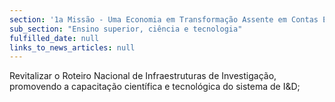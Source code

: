 ```yaml
---
section: '1a Missão - Uma Economia em Transformação Assente em Contas Equilibradas'
sub_section: "Ensino superior, ciência e tecnologia"
fulfilled_date: null
links_to_news_articles: null
---
```


Revitalizar o Roteiro Nacional de Infraestruturas de Investigação, promovendo a capacitação científica e tecnológica do sistema de I&D;